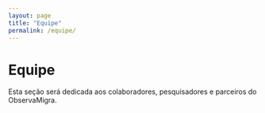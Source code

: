 ```yaml
---
layout: page
title: "Equipe"
permalink: /equipe/
---
```


# Equipe

Esta seção será dedicada aos colaboradores, pesquisadores e parceiros do ObservaMigra.

